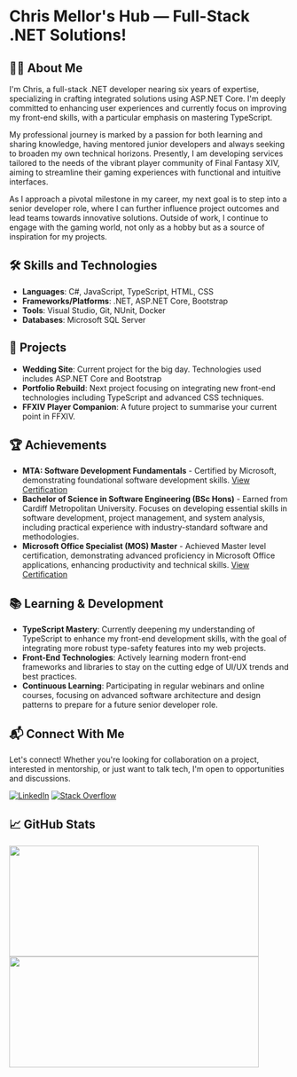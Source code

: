 # Chris Mellor's Hub — Full-Stack .NET Solutions!

## 👨‍💻 About Me
I'm Chris, a full-stack .NET developer nearing six years of expertise, specializing in crafting integrated solutions using ASP.NET Core. I'm deeply committed to enhancing user experiences and currently focus on improving my front-end skills, with a particular emphasis on mastering TypeScript.

My professional journey is marked by a passion for both learning and sharing knowledge, having mentored junior developers and always seeking to broaden my own technical horizons. Presently, I am developing services tailored to the needs of the vibrant player community of Final Fantasy XIV, aiming to streamline their gaming experiences with functional and intuitive interfaces.

As I approach a pivotal milestone in my career, my next goal is to step into a senior developer role, where I can further influence project outcomes and lead teams towards innovative solutions. Outside of work, I continue to engage with the gaming world, not only as a hobby but as a source of inspiration for my projects.

## 🛠 Skills and Technologies
- **Languages**: C#, JavaScript, TypeScript, HTML, CSS
- **Frameworks/Platforms**: .NET, ASP.NET Core, Bootstrap
- **Tools**: Visual Studio, Git, NUnit, Docker
- **Databases**: Microsoft SQL Server

## 🚀 Projects
- **Wedding Site**: Current project for the big day. Technologies used includes ASP.NET Core and Bootstrap
- **Portfolio Rebuild**: Next project focusing on integrating new front-end technologies including TypeScript and advanced CSS techniques. 
- **FFXIV Player Companion**: A future project to summarise your current point in FFXIV.

## 🏆 Achievements
- **MTA: Software Development Fundamentals** - Certified by Microsoft, demonstrating foundational software development skills. [View Certification](https://www.credly.com/badges/bd6021f2-145a-4fb7-99c4-e61ed1af155a/linked_in_profile)
- **Bachelor of Science in Software Engineering (BSc Hons)** - Earned from Cardiff Metropolitan University. Focuses on developing essential skills in software development, project management, and system analysis, including practical experience with industry-standard software and methodologies. 
- **Microsoft Office Specialist (MOS) Master** - Achieved Master level certification, demonstrating advanced proficiency in Microsoft Office applications, enhancing productivity and technical skills. [View Certification](https://www.credly.com/badges/e7720a62-815c-4318-a955-4a1c950641db/linked_in_profile)

## 📚 Learning & Development
- **TypeScript Mastery**: Currently deepening my understanding of TypeScript to enhance my front-end development skills, with the goal of integrating more robust type-safety features into my web projects.
- **Front-End Technologies**: Actively learning modern front-end frameworks and libraries to stay on the cutting edge of UI/UX trends and best practices.
- **Continuous Learning**: Participating in regular webinars and online courses, focusing on advanced software architecture and design patterns to prepare for a future senior developer role.

## 📬 Connect With Me
Let's connect! Whether you're looking for collaboration on a project, interested in mentorship, or just want to talk tech, I'm open to opportunities and discussions.

[![LinkedIn](https://img.shields.io/badge/LinkedIn-%230077B5.svg?logo=linkedin&logoColor=white)](https://linkedin.com/in/christopher-mellor) 
[![Stack Overflow](https://img.shields.io/badge/-Stackoverflow-FE7A16?logo=stack-overflow&logoColor=white)](https://stackoverflow.com/users/5918913) 

## 📈 GitHub Stats
  <img height=200 width=450 align="center" src="https://github-readme-stats.vercel.app/api?username=chrismellor&theme=midnight-purple&hide_border=true&include_all_commits=true&count_private=true" />
  <img height=200 width=450 align="center" src="https://github-readme-streak-stats.herokuapp.com/?user=chrismellor&theme=midnight-purple&hide_border=true" />
